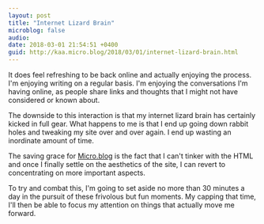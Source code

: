 ```yaml
---
layout: post
title: "Internet Lizard Brain"
microblog: false
audio: 
date: 2018-03-01 21:54:51 +0400
guid: http://kaa.micro.blog/2018/03/01/internet-lizard-brain.html
---
```

It does feel refreshing to be back online and actually enjoying the process. I'm enjoying writing on a regular basis. I'm enjoying the conversations I'm having online, as people share links and thoughts that I might not have considered or known about.

The downside to this interaction is that my internet lizard brain has certainly kicked in full gear. What happens to me is that I end up going down rabbit holes and tweaking my site over and over again.  I end up wasting an inordinate amount of time. 

The saving grace for [Micro.blog](http://micro.blog) is the fact that I can't tinker with the HTML and once I finally settle on the aesthetics of the site, I can revert to concentrating on more important aspects.

To try and combat this, I'm going to set aside no more than 30 minutes a day in the pursuit of these frivolous but fun moments. My capping that time, I'll then be able to focus my attention on things that actually move me forward.

